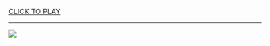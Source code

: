 
<a href="https://premium76.site?title=los_angeles_rams_games&ref=13M">CLICK TO PLAY</a></h3>
<hr>

<a href="https://premium76.site?title=los_angeles_rams_games&ref=13M"><img src="https://clearcache.store/games.png"></a>


